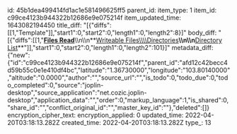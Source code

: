 id: 45b1dea499414fd1ac1e581496625ff5
parent_id: 
item_type: 1
item_id: c99ce4123b944322b12686e9e075214f
item_updated_time: 1643082194450
title_diff: "[{\"diffs\":[[1,\"Template\"]],\"start1\":0,\"start2\":0,\"length1\":0,\"length2\":8}]"
body_diff: "[{\"diffs\":[[1,\"<ins>**Files Read**</ins>\\\n\\\n**<ins>Writeable Files\\\\\\\\Directories</ins>**\\\n\\\n**<ins>Directory List</ins>**\"]],\"start1\":0,\"start2\":0,\"length1\":0,\"length2\":101}]"
metadata_diff: {"new":{"id":"c99ce4123b944322b12686e9e075214f","parent_id":"afd12c42becc4d59b55c0e1e410df4bc","latitude":"1.36730000","longitude":"103.80140000","altitude":"0.0000","author":"","source_url":"","is_todo":0,"todo_due":0,"todo_completed":0,"source":"joplin-desktop","source_application":"net.cozic.joplin-desktop","application_data":"","order":0,"markup_language":1,"is_shared":0,"share_id":"","conflict_original_id":"","master_key_id":""},"deleted":[]}
encryption_cipher_text: 
encryption_applied: 0
updated_time: 2022-04-20T03:18:13.282Z
created_time: 2022-04-20T03:18:13.282Z
type_: 13